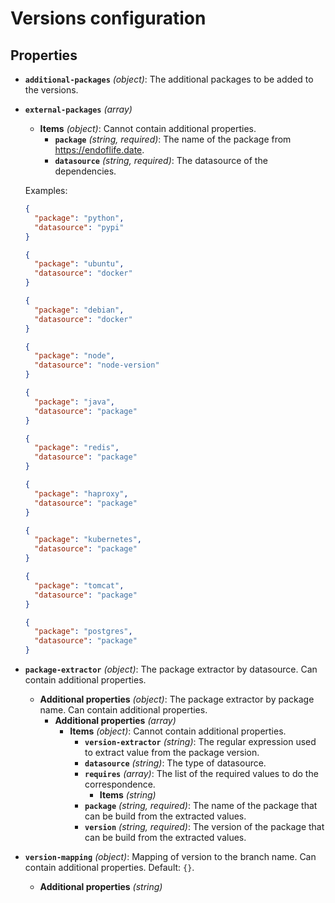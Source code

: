# Versions configuration

## Properties

- **`additional-packages`** _(object)_: The additional packages to be added to the versions.
- **`external-packages`** _(array)_

  - **Items** _(object)_: Cannot contain additional properties.
    - **`package`** _(string, required)_: The name of the package from https://endoflife.date.
    - **`datasource`** _(string, required)_: The datasource of the dependencies.

  Examples:

  ```json
  {
    "package": "python",
    "datasource": "pypi"
  }
  ```

  ```json
  {
    "package": "ubuntu",
    "datasource": "docker"
  }
  ```

  ```json
  {
    "package": "debian",
    "datasource": "docker"
  }
  ```

  ```json
  {
    "package": "node",
    "datasource": "node-version"
  }
  ```

  ```json
  {
    "package": "java",
    "datasource": "package"
  }
  ```

  ```json
  {
    "package": "redis",
    "datasource": "package"
  }
  ```

  ```json
  {
    "package": "haproxy",
    "datasource": "package"
  }
  ```

  ```json
  {
    "package": "kubernetes",
    "datasource": "package"
  }
  ```

  ```json
  {
    "package": "tomcat",
    "datasource": "package"
  }
  ```

  ```json
  {
    "package": "postgres",
    "datasource": "package"
  }
  ```

- **`package-extractor`** _(object)_: The package extractor by datasource. Can contain additional properties.
  - **Additional properties** _(object)_: The package extractor by package name. Can contain additional properties.
    - **Additional properties** _(array)_
      - **Items** _(object)_: Cannot contain additional properties.
        - **`version-extractor`** _(string)_: The regular expression used to extract value from the package version.
        - **`datasource`** _(string)_: The type of datasource.
        - **`requires`** _(array)_: The list of the required values to do the correspondence.
          - **Items** _(string)_
        - **`package`** _(string, required)_: The name of the package that can be build from the extracted values.
        - **`version`** _(string, required)_: The version of the package that can be build from the extracted values.
- **`version-mapping`** _(object)_: Mapping of version to the branch name. Can contain additional properties. Default: `{}`.
  - **Additional properties** _(string)_
